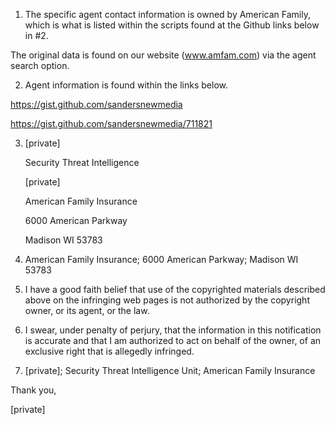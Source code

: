 1. The specific agent contact information is owned by American Family, which is what is listed within the scripts found at the Github links below in #2.

  The original data is found on our website (www.amfam.com) via the agent search option.

2. Agent information is found within the links below.

  https://gist.github.com/sandersnewmedia

  https://gist.github.com/sandersnewmedia/711821

3. [private]

   Security Threat Intelligence

   [private]

   American Family Insurance

   6000 American Parkway

   Madison WI 53783

4. American Family Insurance; 6000 American Parkway; Madison WI 53783

5. I have a good faith belief that use of the copyrighted materials described above on the infringing web pages is not authorized by the copyright owner, or its agent, or the law.

6. I swear, under penalty of perjury, that the information in this notification is accurate and that I am authorized to act on behalf of the owner, of an exclusive right that is allegedly infringed.

7. [private]; Security Threat Intelligence Unit; American Family Insurance

Thank you,

[private]
